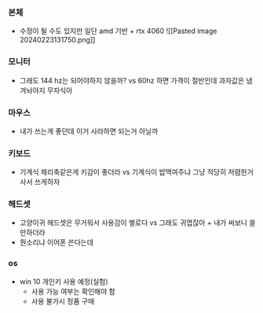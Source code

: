 ### 본체
- 수정이 될 수도 있지만 일단 amd 기반 + rtx 4060
![[Pasted image 20240223131750.png]]
### 모니터
- 그래도 144 hz는 되어야하지 않을까? vs 60hz 하면 가격이 절반인데 과자값은 냄겨놔야지 무자식아
### 마우스
- 내가 쓰는게 좋던데 이거 사라하면 되는거 아닐까
### 키보드
- 기계식 체리축같은게 키감이 좋더라 vs 기계식이 밥맥여주냐 그냥 적당히 저렴한거 사서 쓰게하자
### 헤드셋
- 고양이귀 헤드셋은 무거워서 사용감이 별로다 vs 그래도 귀엽잖아 + 내가 써보니 쓸만하더라
- 뭔소리냐 이어폰 쓴다는데
### os
- win 10 개인키 사용 예정(실험)
	- 사용 가능 여부는 확인해야 함
	- 사용 불가시 정품 구매 

